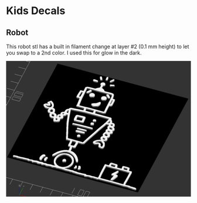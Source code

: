 # Kids Decals


## Robot

This robot stl has a built in filament change at layer #2 (0.1 mm height) to let you swap to a 2nd color. I used this for glow in the dark.


![alt tag](https://github.com/avirtuos/openscad/blob/master/kids_decals/docs/img/robot_render.png?raw=true)